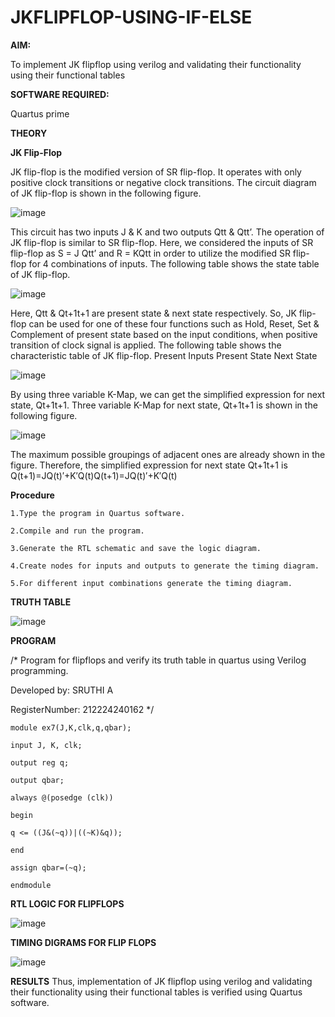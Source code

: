# JKFLIPFLOP-USING-IF-ELSE

**AIM:** 

To implement  JK flipflop using verilog and validating their functionality using their functional tables

**SOFTWARE REQUIRED:**

Quartus prime

**THEORY**

**JK Flip-Flop**

JK flip-flop is the modified version of SR flip-flop. It operates with only positive clock transitions or negative clock transitions. The circuit diagram of JK flip-flop is shown in the following figure.

![image](https://github.com/naavaneetha/JKFLIPFLOP-USING-IF-ELSE/assets/154305477/a649c30b-232b-4558-b188-fd6c09845180)


This circuit has two inputs J & K and two outputs Qtt & Qtt’. The operation of JK flip-flop is similar to SR flip-flop. Here, we considered the inputs of SR flip-flop as S = J Qtt’ and R = KQtt in order to utilize the modified SR flip-flop for 4 combinations of inputs. The following table shows the state table of JK flip-flop.

![image](https://github.com/naavaneetha/JKFLIPFLOP-USING-IF-ELSE/assets/154305477/c4360742-e8a8-4937-b089-c46c0433f9a3)

 
Here, Qtt & Qt+1t+1 are present state & next state respectively. So, JK flip-flop can be used for one of these four functions such as Hold, Reset, Set & Complement of present state based on the input conditions, when positive transition of clock signal is applied. The following table shows the characteristic table of JK flip-flop. Present Inputs Present State Next State
 
![image](https://github.com/naavaneetha/JKFLIPFLOP-USING-IF-ELSE/assets/154305477/6c275261-a6d5-4c37-a3a7-1e88ca11c4cd)

By using three variable K-Map, we can get the simplified expression for next state, Qt+1t+1. Three variable K-Map for next state, Qt+1t+1 is shown in the following figure.
 
![image](https://github.com/naavaneetha/JKFLIPFLOP-USING-IF-ELSE/assets/154305477/5174f41b-0ce0-4329-a372-6d1943ea6673)

The maximum possible groupings of adjacent ones are already shown in the figure. Therefore, the simplified expression for next state Qt+1t+1 is Q(t+1)=JQ(t)′+K′Q(t)Q(t+1)=JQ(t)′+K′Q(t)

**Procedure**
```
1.Type the program in Quartus software.

2.Compile and run the program.

3.Generate the RTL schematic and save the logic diagram.

4.Create nodes for inputs and outputs to generate the timing diagram.

5.For different input combinations generate the timing diagram.
```
**TRUTH TABLE**

![image](https://github.com/user-attachments/assets/dff6bd11-9f19-4e53-a799-0d99e5a21413)


**PROGRAM**

/* Program for flipflops and verify its truth table in quartus using Verilog programming.

Developed by: SRUTHI A 

RegisterNumber: 212224240162
*/
```
module ex7(J,K,clk,q,qbar);

input J, K, clk;

output reg q;

output qbar;

always @(posedge (clk))

begin

q <= ((J&(~q))|((~K)&q));

end

assign qbar=(~q);

endmodule
```

**RTL LOGIC FOR FLIPFLOPS**

![image](https://github.com/user-attachments/assets/dedb6bde-63c4-4acb-a86c-6048c23dd8ae)


**TIMING DIGRAMS FOR FLIP FLOPS**

![image](https://github.com/user-attachments/assets/3be2dec0-83ea-4f75-a1ff-dc41d0425626)


**RESULTS**
Thus, implementation of JK flipflop using verilog and validating their functionality using their functional tables is verified using Quartus software.
